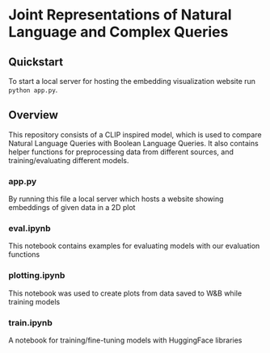 # Joint Representations of Natural Language and Complex Queries

## Quickstart
To start a local server for hosting the embedding visualization website run `python app.py`.

## Overview
This repository consists of a CLIP inspired model, which is used to compare Natural Language Queries with Boolean Language Queries. It also contains helper functions for preprocessing data from different sources, and training/evaluating different models.

### app.py
By running this file a local server which hosts a website showing embeddings of given data in a 2D plot

### eval.ipynb
This notebook contains examples for evaluating models with our evaluation functions

### plotting.ipynb
This notebook was used to create plots from data saved to W&B while training models

### train.ipynb
A notebook for training/fine-tuning models with HuggingFace libraries